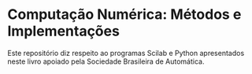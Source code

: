 # Computação Numérica: Métodos e Implementações

Este repositório diz respeito ao programas Scilab e Python apresentados neste livro apoiado pela Sociedade Brasileira de Automática.
